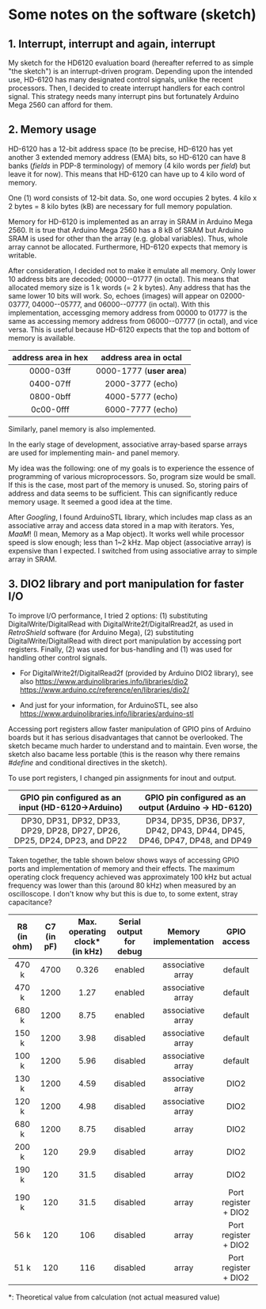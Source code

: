 # Some notes on the software (sketch)

## 1. Interrupt, interrupt and again, interrupt

My sketch for the HD6120 evaluation board (hereafter referred to as simple "the sketch") is an interrupt-driven program. Depending upon the intended use, HD-6120 has many designated control signals, unlike the recent processors. Then, I decided to create interrupt handlers for each control signal.
This strategy needs many interrupt pins but fortunately Arduino Mega 2560 can afford for them.

## 2. Memory usage

HD-6120 has a 12-bit address space (to be precise, HD-6120 has yet another 3 extended memory address (EMA) bits, so HD-6120 can have 8 banks (*fields* in PDP-8 terminology) of memory (4 kilo words per *field*) but leave it for now). This means that HD-6120 can have up to 4 kilo word of memory.

One (1) word consists of 12-bit data. So, one word occupies 2 bytes. 4 kilo x 2 bytes = 8 kilo bytes (kB) are necessary for full memory population.  

Memory for HD-6120 is implemented as an array in SRAM in Arduino Mega 2560. It is true that Arduino Mega 2560 has a 8 kB of SRAM but Arduino SRAM is used for other than the array (e.g. global variables). Thus, whole array cannot be allocated. Furthermore, HD-6120 expects that memory is writable. 
 
After consideration, I decided not to make it emulate all memory. Only lower 10 address bits are decoded; 00000--01777 (in octal). This means that allocated memory size is 1 k words (= 2 k bytes). Any address that has the same lower 10 bits will work. So, echoes (images) will appear on 02000-03777, 04000--05777, and 06000--07777 (in octal). With this implementation, accessging memory address from 00000 to 01777 is the same as accessing memory address from 06000--07777 (in octal), and vice versa. This is useful because HD-6120 expects that the top and bottom of memory is available. 


| address area in hex | address area in octal |
| :---: | :---: |
| 0000-03ff | 0000-1777 (**user area**) |
| 0400-07ff | 2000-3777 (echo) |
| 0800-0bff | 4000-5777 (echo) |
| 0c00-0fff | 6000-7777 (echo) |

Similarly, panel memory is also implemented. 

In the early stage of development, associative array-based sparse arrays are used for implementing main- and panel memory. 

My idea was the following: one of my goals is to experience the essence of programming of various microprocessors. So, program size would be small. If this is the case, most part of the memory is unused. So, storing pairs of address and data seems to be sufficient. This can significantly reduce memory usage. It seemed a good idea at the time.

After *Googling*, I found ArduinoSTL library, which includes map class as an associative array and access data stored in a map with iterators. Yes, *MaaM*! (I mean, Memory as a Map object). It works well while processor speed is slow enough; less than 1~2 kHz. Map object (associative array) is expensive than I expected. I switched from using associative array to simple array in SRAM.

## 3. DIO2 library and port manipulation for faster I/O

To improve I/O performance, I tried 2 options: (1) substituting DigitalWrite/DigitalRead with DigitalWrite2f/DigitalRread2f, as used in *RetroShield* software (for Arduino Mega), (2) substituting DigitalWrite/DigitalRead with direct port manipulation by accessing port registers. Finally, (2) was used for bus-handling and (1) was used for handling other control signals.

- For DigitalWrite2f/DigitalRead2f (provided by Arduino DIO2 library), see also
https://www.arduinolibraries.info/libraries/dio2
https://www.arduino.cc/reference/en/libraries/dio2/

- And just for your information, for ArduinoSTL, see also
https://www.arduinolibraries.info/libraries/arduino-stl

Accessing port registers allow faster manipulation of GPIO pins of Arduino boards but it has serious disadvantages that cannot be overlooked. The sketch became much harder to understand and to maintain. Even worse, the sketch also bacame less portable (this is the reason why there remains *#define* and conditional directives in the sketch).

To use port registers, I changed pin assignments for inout and output. 

| GPIO pin configured as an input (HD-6120->Arduino) | GPIO pin configured as an output (Arduino -> HD-6120) |
| :---: | :---: |
| DP30, DP31, DP32, DP33, DP29, DP28, DP27, DP26, DP25, DP24, DP23, and DP22 | DP34, DP35, DP36, DP37, DP42, DP43, DP44, DP45, DP46, DP47, DP48, and DP49 |

Taken together, the table shown below shows ways of accessing GPIO ports and implementation of memory and their effects. The maximum operating clock frequency achieved was approximately 100 kHz but actual frequency was lower than this (around 80 kHz) when measured by an oscilloscope. I don't know why but this is due to, to some extent, stray capacitance? 

| R8 (in ohm) | C7 (in pF) | Max. operating clock* (in kHz) | Serial output for debug | Memory implementation | GPIO access | Status |
| :---: | :---: | :---: | :---: | :---: | :---: | :---: |
| 470 k | 4700 | 0.326 | enabled | associative array | default | worked |
| 470 k | 1200 | 1.27 | enabled | associative array | default | worked |
| 680 k | 1200 | 8.75 | enabled | associative array | default | did not work |
| 150 k | 1200 | 3.98 | disabled | associative array | default | worked |
| 100 k | 1200 | 5.96 | disabled | associative array | default | did not work |
| 130 k | 1200 | 4.59 | disabled | associative array | DIO2 | worked |
| 120 k | 1200 | 4.98 | disabled | associative array | DIO2 | did not work |
| 680 k | 1200 | 8.75 | disabled | array | DIO2 | worked |
| 200 k | 120 | 29.9 | disabled | array | DIO2 | worked |
| 190 k | 120 | 31.5 | disabled | array | DIO2 | did not work |
| 190 k | 120 | 31.5 | disabled | array | Port register + DIO2 | work |
| 56 k | 120 | 106 | disabled | array | Port register + DIO2 | work |
| 51 k | 120 | 116 | disabled | array | Port register + DIO2 | did not work|

*: Theoretical value from calculation (not actual measured value)
